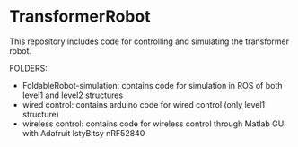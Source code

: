 # TransformerRobot

This repository includes code for controlling and simulating the transformer robot.

FOLDERS:
- FoldableRobot-simulation: contains code for simulation in ROS of both level1 and level2 structures
- wired control: contains arduino code for wired control (only level1 structure)
- wireless control: contains code for wireless control through Matlab GUI with Adafruit IstyBitsy nRF52840 
